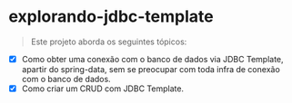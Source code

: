
# explorando-jdbc-template

>Este projeto aborda os seguintes tópicos:
  - [x] Como obter uma conexão com o banco de dados via JDBC Template, apartir do spring-data, sem se preocupar com toda infra de conexão com o banco de dados.
  - [x] Como criar um CRUD com JDBC Template.